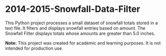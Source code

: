 # 2014-2015-Snowfall-Data-Filter
This Python project processes a small dataset of snowfall totals stored in a text file. It filters and displays snowfall entries based on amount. The Snowfall Filter displays totals whose amounts are greater than 5.0 inches.

**Note:** This project was created for academic and learning purposes. It is not intended for production use.
